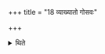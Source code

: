 +++
title = "18 व्याख्यातो गोसवः"

+++

<details><summary>थिते</summary>

व्याख्यातो गोसवः १८
</details>
